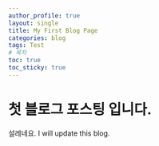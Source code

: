 ```yaml
---
author_profile: true
layout: single
title: My First Blog Page
categories: blog
tags: Test
# 목차
toc: true  
toc_sticky: true 
---
```


# 첫 블로그 포스팅 입니다.

설레네요. 
I will update this blog.
